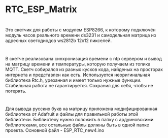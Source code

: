 # RTC_ESP_Matrix
# 
Это скетчик для работы с модулем ESP8266,
к которому подключён модуль часов реального времени ds3231 
и самодельная матрица из адресных светодиодов ws2812b 12x12 пикселей.
#  
 В скетче реализована синхронизация времени  с ntp сервером и
вывод на матрицу времени и температуры, которую получаем из топика MQTT.
Скетч собирался из разных кусков кода, найденых на просторах интернета и
представлен как есть. Используется неоригинальная библиотека Rtc.h, урезанная и имеет 
только нужные функции. Стабильная работа не гарантируется. Сохранил для себя, чтобы не потерять.
 #  
Для вывода русских букв на матрицу приложена модифицированная библиотека от Adafruit и 
файлы для правильной работы этой библиотеки. Библиотеку нужно положить в папку с ардуиновскими библиотеками,
все остальные файлы должны быть в одной папке проекта. 
Основной файл - ESP_RTC_new4.ino
